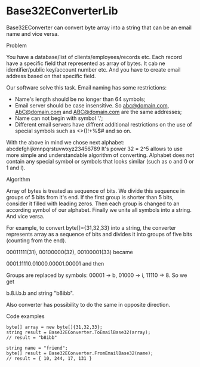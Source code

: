 # Base32EConverterLib
Base32EConverter can convert byte array into a string that can be an email name and vice versa.

Problem

You have a database/list of clients/employees/records etc. Each record have a specific field that represented as array of bytes. 
It cab ne identifier/public key/account number etc. And you have to create email address based on that specific field.

Our software solve this task. Email naming has some restrictions:
- Name's length should be no longer than 64 symbols;
- Email server should be case insensitive. So abc@domain.com, AbC@domain.com and ABC@domain.com are the same addresses;
- Name can not begin with symbol '.';
- Different email servers have diffrent additional restrictions on the use of special symbols such as <>()!+%$# and so on.

With the above in mind we chose next alphabet: abcdefghijkmnpqrstuvwxyz23456789
It's power 32 = 2^5 allows to use more simple and understandable algorithm of converting. Alphabet does not contain any special symbol or symbols that looks similar (such as o and 0 or 1 and l).

Algorithm

Array of bytes is treated as sequence of bits. We divide this sequence in groups of 5 bits from it's end. If the first group is shorter than 5 bits, consider it filled with leading zeros.
Then each group is changed to an according symbol of our alphabet. Finally we unite all symbols into a string. And vice versa.

For example, to convert byte[]={31,32,33} into a string, the converter represents array as a sequence of bits and divides it into groups of five bits (counting from the end). 

00011111(31), 00100000(32), 00100001(33) became

0001.11110.01000.00001.00001 and then

Groups are replaced by symbols: 00001 -> b, 01000 -> i, 11110 -> 8. So we get

b.8.i.b.b and string "b8ibb".

Also converter has possibility to do the same in opposite direction.

Code examples

```
byte[] array = new byte[]{31,32,33};
string result = Base32EConverter.ToEmailBase32(array);
// result = "b8ibb"

string name = "friend";
byte[] result = Base32EConverter.FromEmailBase32(name);
// result = { 10, 244, 17, 131 }
```
